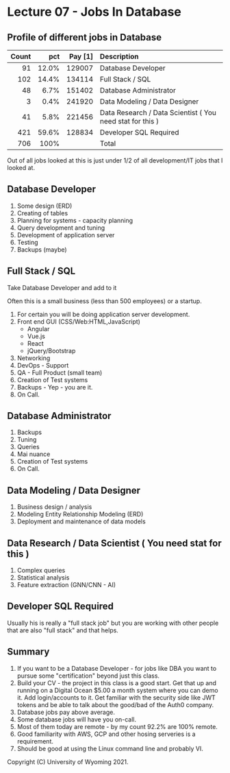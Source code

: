 




<style>
.pagebreak { page-break-before: always; }
.half { height: 200px; }
</style>



# Lecture 07 - Jobs In Database     

## Profile of different jobs in Database

| Count | pct   | Pay [1] | Description |
|------:|------:|--------:|:-------------------------------------------------------------------|
| 91    | 12.0% | 129007  | Database Developer                                                 |
| 102   | 14.4% | 134114  | Full Stack / SQL                                                   |
| 48    | 6.7%  | 151402  | Database Administrator                                             |
|  3    | 0.4%  | 241920  | Data Modeling / Data Designer                                      |
| 41    | 5.8%  | 221456  | Data Research / Data Scientist ( You need stat for this )          |
| 421   | 59.6% | 128834  | Developer SQL Required                                              |
| 706   | 100%  |         | Total                                                              |

Out of all jobs looked at this is just under 1/2 of all development/IT jobs that I looked at.


##  Database Developer                                                 

1. Some design (ERD)
2. Creating of tables
3. Planning  for systems - capacity planning
4. Query development and tuning
5. Development of application server
6. Testing
1. Backups  (maybe)

##  Full Stack / SQL                                                   

Take Database Developer and add to it

Often this is a small business (less than 500 employees) or a startup.

1.  For certain you will be doing application server development.
2. Front end GUI (CSS/Web:HTML,JavaScript)
	- Angular
	- Vue.js
	- React
	- jQuery/Bootstrap
3. Networking
4. DevOps - Support
5. QA - Full Product (small team)
5. Creation of Test systems
1. Backups - Yep - you are it.
1. On Call.

##  Database Administrator       

1. Backups 
2. Tuning
3. Queries
4. Mai nuance
5. Creation of Test systems
1. On Call.
                                      
##  Data Modeling / Data Designer                                      

1. Business design / analysis
2. Modeling Entity Relationship Modeling (ERD)
2. Deployment and maintenance of data models

##  Data Research / Data Scientist ( You need stat for this )          

1. Complex queries
2. Statistical analysis
3. Feature extraction (GNN/CNN - AI)

##  Developer SQL Required                                              

Usually his is really a "full stack job" but you are working with
other people that are also "full stack" and that helps.



## Summary

1. If you want to be a Database Developer - for jobs like DBA you want to pursue some "certification" beyond just this class.
2. Build your CV - the project in this class is a good start.  Get that up and running on a Digital Ocean $5.00 a month system where you can demo it.  Add login/accounts to it.
Get familiar with the security side like JWT tokens and be able to talk about the good/bad of the Auth0 company.
3. Database jobs pay above average.
4. Some database jobs will have you on-call.
5. Most of them today are remote - by my count 92.2% are 100% remote.
6. Good familiarity with AWS, GCP and other hosing serveries is a requirement.
6. Should be good at using the Linux command line and probably VI.






Copyright (C) University of Wyoming 2021.

